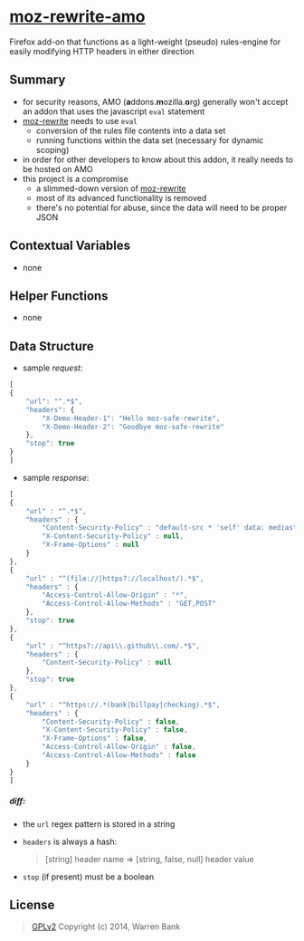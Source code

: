 # [moz-rewrite-amo](https://github.com/warren-bank/moz-rewrite-amo)

Firefox add-on that functions as a light-weight (pseudo) rules-engine for easily modifying HTTP headers in either direction

## Summary

* for security reasons, AMO (<b>a</b>ddons.<b>m</b>ozilla.<b>o</b>rg) generally won't accept an addon that uses the javascript `eval` statement
* [moz-rewrite](https://github.com/warren-bank/moz-rewrite) needs to use `eval`
  * conversion of the rules file contents into a data set
  * running functions within the data set (necessary for dynamic scoping)
* in order for other developers to know about this addon, it really needs to be hosted on AMO
* this project is a compromise
  * a slimmed-down version of [moz-rewrite](https://github.com/warren-bank/moz-rewrite)
  * most of its advanced functionality is removed
  * there's no potential for abuse, since the data will need to be proper JSON

## Contextual Variables

* none

## Helper Functions

* none

## Data Structure

* sample _request_:

```javascript
[
{
    "url": "^.*$",
    "headers": {
        "X-Demo-Header-1": "Hello moz-safe-rewrite",
        "X-Demo-Header-2": "Goodbye moz-safe-rewrite"
    },
    "stop": true
}
]
```

* sample _response_:

```javascript
[
{
    "url" : "^.*$",
    "headers" : {
        "Content-Security-Policy" : "default-src * 'self' data: mediastream:;frame-ancestors *",
        "X-Content-Security-Policy" : null,
        "X-Frame-Options" : null
    }
},
{
    "url" : "^(file://|https?://localhost/).*$",
    "headers" : {
        "Access-Control-Allow-Origin" : "*",
        "Access-Control-Allow-Methods" : "GET,POST"
    },
    "stop": true
},
{
    "url" : "^https?://api\\.github\\.com/.*$",
    "headers" : {
        "Content-Security-Policy" : null
    },
    "stop": true
},
{
    "url" : "^https://.*(bank|billpay|checking).*$",
    "headers" : {
        "Content-Security-Policy" : false,
        "X-Content-Security-Policy" : false,
        "X-Frame-Options" : false,
        "Access-Control-Allow-Origin" : false,
        "Access-Control-Allow-Methods" : false
    }
}
]
```

##### diff:
  * the `url` regex pattern is stored in a string
  * `headers` is always a hash:

      >  [string] header name &rArr; [string, false, null] header value
  * `stop` (if present) must be a boolean

## License
  > [GPLv2](http://www.gnu.org/licenses/gpl-2.0.txt)
  > Copyright (c) 2014, Warren Bank
